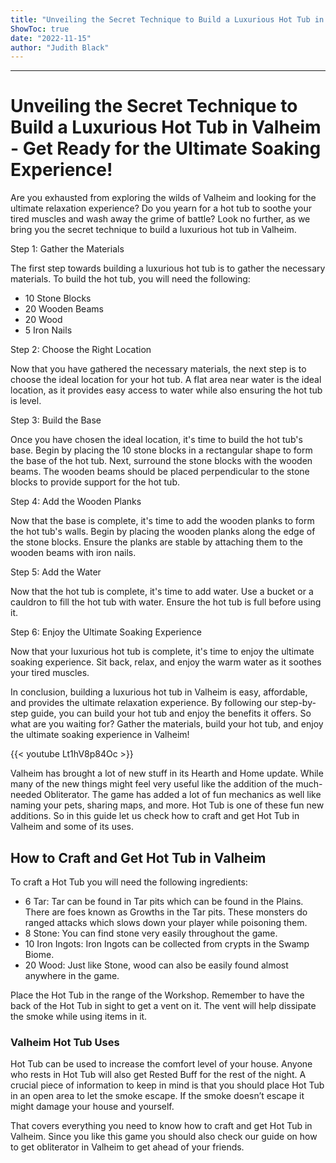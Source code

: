 ```yaml
---
title: "Unveiling the Secret Technique to Build a Luxurious Hot Tub in Valheim - Get Ready for the Ultimate Soaking Experience!"
ShowToc: true 
date: "2022-11-15"
author: "Judith Black"
---
```

*****
# Unveiling the Secret Technique to Build a Luxurious Hot Tub in Valheim - Get Ready for the Ultimate Soaking Experience!

Are you exhausted from exploring the wilds of Valheim and looking for the ultimate relaxation experience? Do you yearn for a hot tub to soothe your tired muscles and wash away the grime of battle? Look no further, as we bring you the secret technique to build a luxurious hot tub in Valheim.

Step 1: Gather the Materials

The first step towards building a luxurious hot tub is to gather the necessary materials. To build the hot tub, you will need the following:

- 10 Stone Blocks
- 20 Wooden Beams
- 20 Wood
- 5 Iron Nails

Step 2: Choose the Right Location

Now that you have gathered the necessary materials, the next step is to choose the ideal location for your hot tub. A flat area near water is the ideal location, as it provides easy access to water while also ensuring the hot tub is level.

Step 3: Build the Base

Once you have chosen the ideal location, it's time to build the hot tub's base. Begin by placing the 10 stone blocks in a rectangular shape to form the base of the hot tub. Next, surround the stone blocks with the wooden beams. The wooden beams should be placed perpendicular to the stone blocks to provide support for the hot tub.

Step 4: Add the Wooden Planks

Now that the base is complete, it's time to add the wooden planks to form the hot tub's walls. Begin by placing the wooden planks along the edge of the stone blocks. Ensure the planks are stable by attaching them to the wooden beams with iron nails.

Step 5: Add the Water

Now that the hot tub is complete, it's time to add water. Use a bucket or a cauldron to fill the hot tub with water. Ensure the hot tub is full before using it.

Step 6: Enjoy the Ultimate Soaking Experience

Now that your luxurious hot tub is complete, it's time to enjoy the ultimate soaking experience. Sit back, relax, and enjoy the warm water as it soothes your tired muscles.

In conclusion, building a luxurious hot tub in Valheim is easy, affordable, and provides the ultimate relaxation experience. By following our step-by-step guide, you can build your hot tub and enjoy the benefits it offers. So what are you waiting for? Gather the materials, build your hot tub, and enjoy the ultimate soaking experience in Valheim!

{{< youtube Lt1hV8p84Oc >}} 



Valheim has brought a lot of new stuff in its Hearth and Home update. While many of the new things might feel very useful like the addition of the much-needed Obliterator. The game has added a lot of fun mechanics as well like naming your pets, sharing maps, and more. Hot Tub is one of these fun new additions. So in this guide let us check how to craft and get Hot Tub in Valheim and some of its uses.
 
## How to Craft and Get Hot Tub in Valheim
 

 
To craft a Hot Tub you will need the following ingredients:
 
- 6 Tar: Tar can be found in Tar pits which can be found in the Plains. There are foes known as Growths in the Tar pits. These monsters do ranged attacks which slows down your player while poisoning them.
 - 8 Stone: You can find stone very easily throughout the game.
 - 10 Iron Ingots: Iron Ingots can be collected from crypts in the Swamp Biome.
 - 20 Wood: Just like Stone, wood can also be easily found almost anywhere in the game.

 
Place the Hot Tub in the range of the Workshop. Remember to have the back of the Hot Tub in sight to get a vent on it. The vent will help dissipate the smoke while using items in it.
 
### Valheim Hot Tub Uses
 
Hot Tub can be used to increase the comfort level of your house. Anyone who rests in Hot Tub will also get Rested Buff for the rest of the night. A crucial piece of information to keep in mind is that you should place Hot Tub in an open area to let the smoke escape. If the smoke doesn’t escape it might damage your house and yourself.
 
That covers everything you need to know how to craft and get Hot Tub in Valheim. Since you like this game you should also check our guide on how to get obliterator in Valheim to get ahead of your friends.




